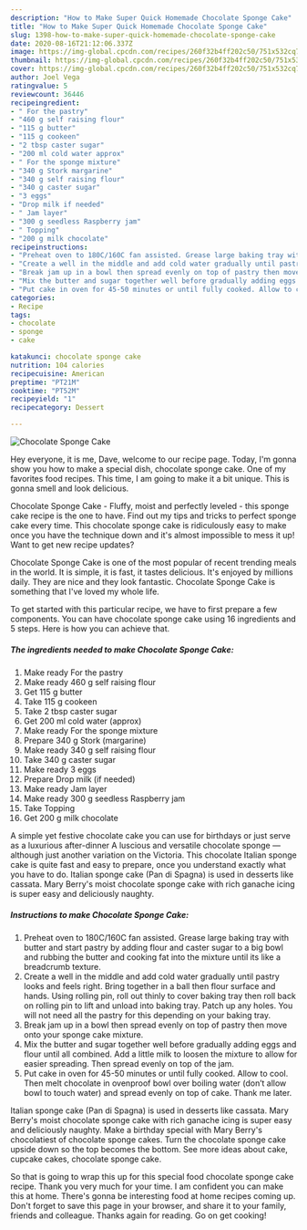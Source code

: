 ```yaml
---
description: "How to Make Super Quick Homemade Chocolate Sponge Cake"
title: "How to Make Super Quick Homemade Chocolate Sponge Cake"
slug: 1398-how-to-make-super-quick-homemade-chocolate-sponge-cake
date: 2020-08-16T21:12:06.337Z
image: https://img-global.cpcdn.com/recipes/260f32b4ff202c50/751x532cq70/chocolate-sponge-cake-recipe-main-photo.jpg
thumbnail: https://img-global.cpcdn.com/recipes/260f32b4ff202c50/751x532cq70/chocolate-sponge-cake-recipe-main-photo.jpg
cover: https://img-global.cpcdn.com/recipes/260f32b4ff202c50/751x532cq70/chocolate-sponge-cake-recipe-main-photo.jpg
author: Joel Vega
ratingvalue: 5
reviewcount: 36446
recipeingredient:
- " For the pastry"
- "460 g self raising flour"
- "115 g butter"
- "115 g cookeen"
- "2 tbsp caster sugar"
- "200 ml cold water approx"
- " For the sponge mixture"
- "340 g Stork margarine"
- "340 g self raising flour"
- "340 g caster sugar"
- "3 eggs"
- "Drop milk if needed"
- " Jam layer"
- "300 g seedless Raspberry jam"
- " Topping"
- "200 g milk chocolate"
recipeinstructions:
- "Preheat oven to 180C/160C fan assisted. Grease large baking tray with butter and start pastry by adding flour and caster sugar to a big bowl and rubbing the butter and cooking fat into the mixture until its like a breadcrumb texture."
- "Create a well in the middle and add cold water gradually until pastry looks and feels right. Bring together in a ball then flour surface and hands. Using rolling pin, roll out thinly to cover baking tray then roll back on rolling pin to lift and unload into baking tray. Patch up any holes. You will not need all the pastry for this depending on your baking tray."
- "Break jam up in a bowl then spread evenly on top of pastry then move onto your sponge cake mixture."
- "Mix the butter and sugar together well before gradually adding eggs and flour until all combined. Add a little milk to loosen the mixture to allow for easier spreading. Then spread evenly on top of the jam."
- "Put cake in oven for 45-50 minutes or until fully cooked. Allow to cool. Then melt chocolate in ovenproof bowl over boiling water (don’t allow bowl to touch water) and spread evenly on top of cake. Thank me later."
categories:
- Recipe
tags:
- chocolate
- sponge
- cake

katakunci: chocolate sponge cake 
nutrition: 104 calories
recipecuisine: American
preptime: "PT21M"
cooktime: "PT52M"
recipeyield: "1"
recipecategory: Dessert

---
```



![Chocolate Sponge Cake](https://img-global.cpcdn.com/recipes/260f32b4ff202c50/751x532cq70/chocolate-sponge-cake-recipe-main-photo.jpg)

Hey everyone, it is me, Dave, welcome to our recipe page. Today, I'm gonna show you how to make a special dish, chocolate sponge cake. One of my favorites food recipes. This time, I am going to make it a bit unique. This is gonna smell and look delicious.

Chocolate Sponge Cake - Fluffy, moist and perfectly leveled - this sponge cake recipe is the one to have. Find out my tips and tricks to perfect sponge cake every time. This chocolate sponge cake is ridiculously easy to make once you have the technique down and it&#39;s almost impossible to mess it up! Want to get new recipe updates?

Chocolate Sponge Cake is one of the most popular of recent trending meals in the world. It is simple, it is fast, it tastes delicious. It's enjoyed by millions daily. They are nice and they look fantastic. Chocolate Sponge Cake is something that I've loved my whole life.


To get started with this particular recipe, we have to first prepare a few components. You can have chocolate sponge cake using 16 ingredients and 5 steps. Here is how you can achieve that.

<!--inarticleads1-->

##### The ingredients needed to make Chocolate Sponge Cake:

1. Make ready  For the pastry
1. Make ready 460 g self raising flour
1. Get 115 g butter
1. Take 115 g cookeen
1. Take 2 tbsp caster sugar
1. Get 200 ml cold water (approx)
1. Make ready  For the sponge mixture
1. Prepare 340 g Stork (margarine)
1. Make ready 340 g self raising flour
1. Take 340 g caster sugar
1. Make ready 3 eggs
1. Prepare Drop milk (if needed)
1. Make ready  Jam layer
1. Make ready 300 g seedless Raspberry jam
1. Take  Topping
1. Get 200 g milk chocolate


A simple yet festive chocolate cake you can use for birthdays or just serve as a luxurious after-dinner A luscious and versatile chocolate sponge — although just another variation on the Victoria. This chocolate Italian sponge cake is quite fast and easy to prepare, once you understand exactly what you have to do. Italian sponge cake (Pan di Spagna) is used in desserts like cassata. Mary Berry&#39;s moist chocolate sponge cake with rich ganache icing is super easy and deliciously naughty. 

<!--inarticleads2-->

##### Instructions to make Chocolate Sponge Cake:

1. Preheat oven to 180C/160C fan assisted. Grease large baking tray with butter and start pastry by adding flour and caster sugar to a big bowl and rubbing the butter and cooking fat into the mixture until its like a breadcrumb texture.
1. Create a well in the middle and add cold water gradually until pastry looks and feels right. Bring together in a ball then flour surface and hands. Using rolling pin, roll out thinly to cover baking tray then roll back on rolling pin to lift and unload into baking tray. Patch up any holes. You will not need all the pastry for this depending on your baking tray.
1. Break jam up in a bowl then spread evenly on top of pastry then move onto your sponge cake mixture.
1. Mix the butter and sugar together well before gradually adding eggs and flour until all combined. Add a little milk to loosen the mixture to allow for easier spreading. Then spread evenly on top of the jam.
1. Put cake in oven for 45-50 minutes or until fully cooked. Allow to cool. Then melt chocolate in ovenproof bowl over boiling water (don’t allow bowl to touch water) and spread evenly on top of cake. Thank me later.


Italian sponge cake (Pan di Spagna) is used in desserts like cassata. Mary Berry&#39;s moist chocolate sponge cake with rich ganache icing is super easy and deliciously naughty. Make a birthday special with Mary Berry&#39;s chocolatiest of chocolate sponge cakes. Turn the chocolate sponge cake upside down so the top becomes the bottom. See more ideas about cake, cupcake cakes, chocolate sponge cake. 

So that is going to wrap this up for this special food chocolate sponge cake recipe. Thank you very much for your time. I am confident you can make this at home. There's gonna be interesting food at home recipes coming up. Don't forget to save this page in your browser, and share it to your family, friends and colleague. Thanks again for reading. Go on get cooking!
